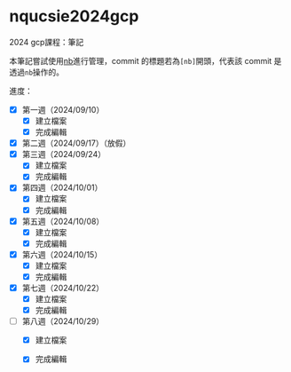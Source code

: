 # nqucsie2024gcp
2024 gcp課程：筆記

本筆記嘗試使用[nb](https://xwmx.github.io/nb/#home)進行管理，commit 的標題若為`[nb]`開頭，代表該 commit 是透過`nb`操作的。

進度：
- [x] 第一週（2024/09/10）
    - [x] 建立檔案
    - [x] 完成編輯
- [x] 第二週（2024/09/17）（放假）
- [x] 第三週（2024/09/24）
    - [x] 建立檔案
    - [x] 完成編輯
- [x] 第四週（2024/10/01）
    - [x] 建立檔案
    - [x] 完成編輯
- [x] 第五週（2024/10/08）
    - [x] 建立檔案
    - [x] 完成編輯
- [x] 第六週（2024/10/15）
    - [x] 建立檔案
    - [x] 完成編輯
- [x] 第七週（2024/10/22）
    - [x] 建立檔案
    - [x] 完成編輯
- [ ] 第八週（2024/10/29）
    - [x] 建立檔案
    - [x] 完成編輯

